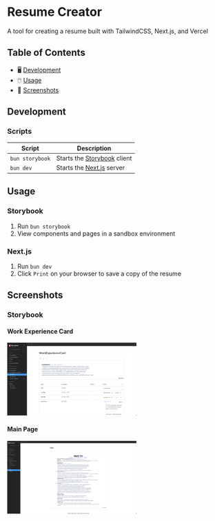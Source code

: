 # Resume Creator

A tool for creating a resume built with TailwindCSS, Next.js, and Vercel

## Table of Contents

- 🖥️ [Development](#development)
- 🖱️ [Usage](#usage)
- 📸 [Screenshots](#screenshots)

## Development

### Scripts

| Script          | Description                                              |
| --------------- | -------------------------------------------------------- |
| `bun storybook` | Starts the [Storybook](https://storybook.js.org/) client |
| `bun dev`       | Starts the [Next.js](https://nextjs.org/) server         |

## Usage

### Storybook

1. Run `bun storybook`
2. View components and pages in a sandbox environment

### Next.js

1. Run `bun dev`
2. Click `Print` on your browser to save a copy of the resume

## Screenshots

### Storybook

#### Work Experience Card

<img src="./public/storybook-molecule.png" width="300" height="169"/>

#### Main Page

<img src="./public/storybook-page.png" width="300" height="169"/>
